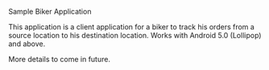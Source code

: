 Sample Biker Application

This application is a client application for a biker to track his orders from a source location to his destination location.
Works with Android 5.0 (Lollipop) and above.

More details to come in future.
